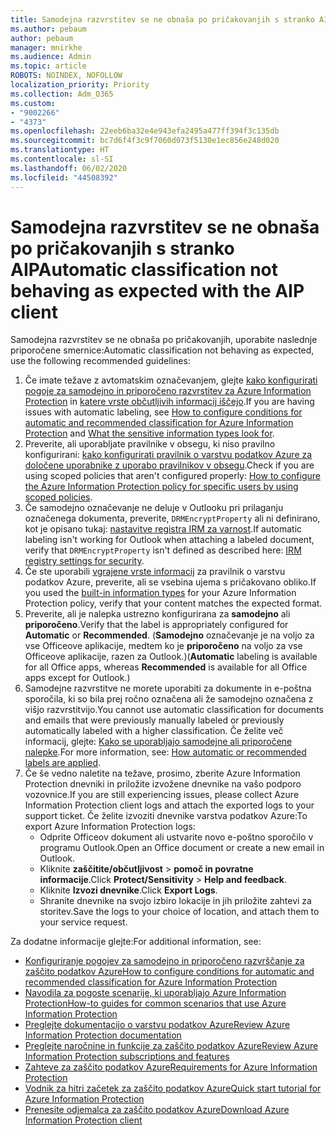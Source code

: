 ```yaml
---
title: Samodejna razvrstitev se ne obnaša po pričakovanjih s stranko AIP
ms.author: pebaum
author: pebaum
manager: mnirkhe
ms.audience: Admin
ms.topic: article
ROBOTS: NOINDEX, NOFOLLOW
localization_priority: Priority
ms.collection: Adm_O365
ms.custom:
- "9002266"
- "4373"
ms.openlocfilehash: 22eeb6ba32e4e943efa2495a477ff394f3c135db
ms.sourcegitcommit: bc7d6f4f3c9f7060d073f5130e1ec856e248d020
ms.translationtype: HT
ms.contentlocale: sl-SI
ms.lasthandoff: 06/02/2020
ms.locfileid: "44508392"
---
```

# <a name="automatic-classification-not-behaving-as-expected-with-the-aip-client"></a><span data-ttu-id="66efa-102">Samodejna razvrstitev se ne obnaša po pričakovanjih s stranko AIP</span><span class="sxs-lookup"><span data-stu-id="66efa-102">Automatic classification not behaving as expected with the AIP client</span></span>

<span data-ttu-id="66efa-103">Samodejna razvrstitev se ne obnaša po pričakovanjih, uporabite naslednje priporočene smernice:</span><span class="sxs-lookup"><span data-stu-id="66efa-103">Automatic classification not behaving as expected, use the following recommended guidelines:</span></span>

1. <span data-ttu-id="66efa-104">Če imate težave z avtomatskim označevanjem, glejte [kako konfigurirati pogoje za samodejno in priporočeno razvrstitev za Azure Information Protection](https://docs.microsoft.com/azure/information-protection/configure-policy-classification) in [katere vrste občutljivih informacij iščejo](https://docs.microsoft.com/microsoft-365/compliance/sensitive-information-type-entity-definitions).</span><span class="sxs-lookup"><span data-stu-id="66efa-104">If you are having issues with automatic labeling, see [How to configure conditions for automatic and recommended classification for Azure Information Protection](https://docs.microsoft.com/azure/information-protection/configure-policy-classification) and [What the sensitive information types look for](https://docs.microsoft.com/microsoft-365/compliance/sensitive-information-type-entity-definitions).</span></span>
2. <span data-ttu-id="66efa-105">Preverite, ali uporabljate pravilnike v obsegu, ki niso pravilno konfigurirani: [kako konfigurirati pravilnik o varstvu podatkov Azure za določene uporabnike z uporabo pravilnikov v obsegu](https://docs.microsoft.com/azure/information-protection/configure-policy-scope).</span><span class="sxs-lookup"><span data-stu-id="66efa-105">Check if you are using scoped policies that aren't configured properly: [How to configure the Azure Information Protection policy for specific users by using scoped policies](https://docs.microsoft.com/azure/information-protection/configure-policy-scope).</span></span>
3. <span data-ttu-id="66efa-106">Če samodejno označevanje ne deluje v Outlooku pri prilaganju označenega dokumenta, preverite, `DRMEncryptProperty` ali ni definirano, kot je opisano tukaj: [nastavitve registra IRM za varnost](https://docs.microsoft.com/deployoffice/security/protect-sensitive-messages-and-documents-by-using-irm-in-office#office-2016-irm-registry-key-options).</span><span class="sxs-lookup"><span data-stu-id="66efa-106">If automatic labeling isn't working for Outlook when attaching a labeled document, verify that `DRMEncryptProperty` isn't defined as described here: [IRM registry settings for security](https://docs.microsoft.com/deployoffice/security/protect-sensitive-messages-and-documents-by-using-irm-in-office#office-2016-irm-registry-key-options).</span></span>
4. <span data-ttu-id="66efa-107">Če ste uporabili [vgrajene vrste informacij](https://support.office.com/article/What-the-sensitive-information-types-look-for-fd505979-76be-4d9f-b459-abef3fc9e86b) za pravilnik o varstvu podatkov Azure, preverite, ali se vsebina ujema s pričakovano obliko.</span><span class="sxs-lookup"><span data-stu-id="66efa-107">If you used the [built-in information types](https://support.office.com/article/What-the-sensitive-information-types-look-for-fd505979-76be-4d9f-b459-abef3fc9e86b) for your Azure Information Protection policy, verify that your content matches the expected format.</span></span>
5. <span data-ttu-id="66efa-108">Preverite, ali je nalepka ustrezno konfigurirana za **samodejno** ali **priporočeno**.</span><span class="sxs-lookup"><span data-stu-id="66efa-108">Verify that the label is appropriately configured for **Automatic** or **Recommended**.</span></span> <span data-ttu-id="66efa-109">(**Samodejno** označevanje je na voljo za vse Officeove aplikacije, medtem ko je **priporočeno** na voljo za vse Officeove aplikacije, razen za Outlook.)</span><span class="sxs-lookup"><span data-stu-id="66efa-109">(**Automatic** labeling is available for all Office apps, whereas **Recommended** is available for all Office apps except for Outlook.)</span></span>
6. <span data-ttu-id="66efa-110">Samodejne razvrstitve ne morete uporabiti za dokumente in e-poštna sporočila, ki so bila prej ročno označena ali že samodejno označena z višjo razvrstitvijo.</span><span class="sxs-lookup"><span data-stu-id="66efa-110">You cannot use automatic classification for documents and emails that were previously manually labeled or previously automatically labeled with a higher classification.</span></span>  <span data-ttu-id="66efa-111">Če želite več informacij, glejte: [Kako se uporabljajo samodejne ali priporočene nalepke](https://docs.microsoft.com/azure/information-protection/configure-policy-classification#how-automatic-or-recommended-labels-are-applied).</span><span class="sxs-lookup"><span data-stu-id="66efa-111">For more information, see: [How automatic or recommended labels are applied](https://docs.microsoft.com/azure/information-protection/configure-policy-classification#how-automatic-or-recommended-labels-are-applied).</span></span>
7. <span data-ttu-id="66efa-112">Če še vedno naletite na težave, prosimo, zberite Azure Information Protection dnevniki in priložite izvožene dnevnike na vašo podporo vozovnice.</span><span class="sxs-lookup"><span data-stu-id="66efa-112">If you are still experiencing issues, please collect Azure Information Protection client logs and attach the exported logs to your support ticket.</span></span> <span data-ttu-id="66efa-113">Če želite izvoziti dnevnike varstva podatkov Azure:</span><span class="sxs-lookup"><span data-stu-id="66efa-113">To export Azure Information Protection logs:</span></span>
    - <span data-ttu-id="66efa-114">Odprite Officeov dokument ali ustvarite novo e-poštno sporočilo v programu Outlook.</span><span class="sxs-lookup"><span data-stu-id="66efa-114">Open an Office document or create a new email in Outlook.</span></span>
    - <span data-ttu-id="66efa-115">Kliknite **zaščitite/občutljivost**  >  **pomoč in povratne informacije**.</span><span class="sxs-lookup"><span data-stu-id="66efa-115">Click **Protect/Sensitivity** > **Help and feedback**.</span></span>
    - <span data-ttu-id="66efa-116">Kliknite **Izvozi dnevnike**.</span><span class="sxs-lookup"><span data-stu-id="66efa-116">Click **Export Logs**.</span></span>
    - <span data-ttu-id="66efa-117">Shranite dnevnike na svojo izbiro lokacije in jih priložite zahtevi za storitev.</span><span class="sxs-lookup"><span data-stu-id="66efa-117">Save the logs to your choice of location, and attach them to your service request.</span></span>

<span data-ttu-id="66efa-118">Za dodatne informacije glejte:</span><span class="sxs-lookup"><span data-stu-id="66efa-118">For additional information, see:</span></span>

- [<span data-ttu-id="66efa-119">Konfiguriranje pogojev za samodejno in priporočeno razvrščanje za zaščito podatkov Azure</span><span class="sxs-lookup"><span data-stu-id="66efa-119">How to configure conditions for automatic and recommended classification for Azure Information Protection</span></span>](https://docs.microsoft.com/azure/information-protection/configure-policy-classification)
- [<span data-ttu-id="66efa-120">Navodila za pogoste scenarije, ki uporabljajo Azure Information Protection</span><span class="sxs-lookup"><span data-stu-id="66efa-120">How-to guides for common scenarios that use Azure Information Protection</span></span>](https://docs.microsoft.com/azure/information-protection/how-to-guides)
- [<span data-ttu-id="66efa-121">Preglejte dokumentacijo o varstvu podatkov Azure</span><span class="sxs-lookup"><span data-stu-id="66efa-121">Review Azure Information Protection documentation</span></span>](https://docs.microsoft.com/azure/information-protection/what-is-information-protection)
- [<span data-ttu-id="66efa-122">Preglejte naročnine in funkcije za zaščito podatkov Azure</span><span class="sxs-lookup"><span data-stu-id="66efa-122">Review Azure Information Protection subscriptions and features</span></span>](https://azure.microsoft.com/pricing/details/information-protection)
- [<span data-ttu-id="66efa-123">Zahteve za zaščito podatkov Azure</span><span class="sxs-lookup"><span data-stu-id="66efa-123">Requirements for Azure Information Protection</span></span>](https://docs.microsoft.com/azure/information-protection/get-started/requirements)
- [<span data-ttu-id="66efa-124">Vodnik za hitri začetek za zaščito podatkov Azure</span><span class="sxs-lookup"><span data-stu-id="66efa-124">Quick start tutorial for Azure Information Protection</span></span>](https://docs.microsoft.com/azure/information-protection/get-started/infoprotect-quick-start-tutorial)
- [<span data-ttu-id="66efa-125">Prenesite odjemalca za zaščito podatkov Azure</span><span class="sxs-lookup"><span data-stu-id="66efa-125">Download Azure Information Protection client</span></span>](https://www.microsoft.com/download/details.aspx?id=53018)
